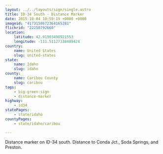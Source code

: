 ```yaml
---
layout: ../../layouts/sign/single.astro
title: ID-34 South - Distance Marker
date: 2015-10-04 10:59:19 +0000 +0000
imageid: "4173158672364165281"
flickrid: "22250792660"
location:
    latitude: 42.91903498921553
    longitude: -111.51127338409424
country:
    name: United States
    slug: united-states
state:
    name: Idaho
    slug: idaho
county:
    name: Caribou County
    slug: caribou
tags:
    - big-green-sign
    - distance-marker
highway:
    - id34
statePages:
    - state/idaho
countyPages:
    - state/idaho/caribou

---
```

Distance marker on ID-34 south.  Distance to Conda Jct., Soda Springs, and Preston.